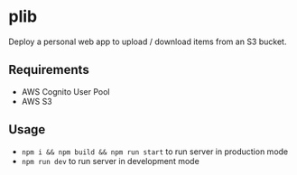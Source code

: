 # plib
Deploy a personal web app to upload / download items from an S3 bucket.
## Requirements
- AWS Cognito User Pool
- AWS S3
## Usage
- `npm i && npm build && npm run start` to run server in production mode
- `npm run dev` to run server in development mode